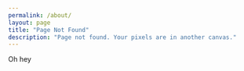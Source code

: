 ```yaml
---
permalink: /about/
layout: page
title: "Page Not Found"
description: "Page not found. Your pixels are in another canvas."
---
```


Oh hey
